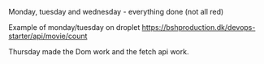 Monday, tuesday and wednesday - everything done (not all red)

Example of monday/tuesday on droplet https://bshproduction.dk/devops-starter/api/movie/count

Thursday made the Dom work and the fetch api work.
